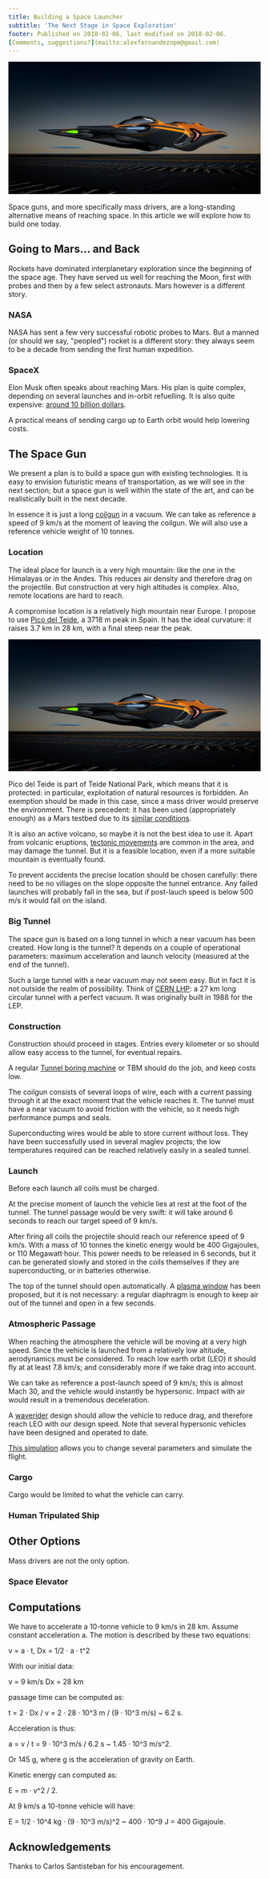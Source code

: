 ```yaml
---
title: Building a Space Launcher
subtitle: 'The Next Stage in Space Exploration'
footer: Published on 2018-02-06, last modified on 2018-02-06.
[Comments, suggestions?](mailto:alexfernandeznpm@gmail.com)
---
```


![Artistic rendition of a spaceship after launch.](pics/building-spaceship.jpg "Space ship, source: https://pixabay.com/en/spaceship-raumgleiter-3d-model-2098519/")

Space guns, and more specifically mass drivers,
are a long-standing alternative means of reaching space.
In this article we will explore how to build one today.

## Going to Mars… and Back

Rockets have dominated interplanetary exploration since the beginning of the space age.
They have served us well for reaching the Moon,
first with probes and then by a few select astronauts.
Mars however is a different story.

### NASA

NASA has sent a few very successful robotic probes to Mars.
But a manned (or should we say, "peopled") rocket is a different story:
they always seem to be a decade from sending the first human expedition.

### SpaceX

Elon Musk often speaks about reaching Mars.
His plan is quite complex,
depending on several launches and in-orbit refuelling.
It is also quite expensive:
[around 10 billion dollars](https://www.nytimes.com/2016/09/28/science/elon-musk-spacex-mars-exploration.html).

A practical means of sending cargo up to Earth orbit
would help lowering costs.

## The Space Gun

We present a plan is to build a space gun with existing technologies.
It is easy to envision futuristic means of transportation,
as we will see in the next section;
but a space gun is well within the state of the art,
and can be realistically built in the next decade.

In essence it is just a long
[coilgun](https://en.wikipedia.org/wiki/Coilgun)
in a vacuum.
We can take as reference a speed of 9 km/s
at the moment of leaving the coilgun.
We will also use a reference vehicle weight of 10 tonnes.

### Location

The ideal place for launch is a very high mountain:
like the one in the Himalayas or in the Andes.
This reduces air density and therefore drag on the projectile.
But construction at very high altitudes is complex.
Also, remote locations are hard to reach.

A compromise location is a relatively high mountain near Europe.
I propose to use
[Pico del Teide](https://en.wikipedia.org/wiki/Teide),
a 3718 m peak in Spain.
It has the ideal curvature: it raises 3.7 km in 28 km,
with a final steep near the peak.

![Curvature of Teide is almost ideal.](pics/building-spaceship.jpg "Teide elevation profile, source: https://www.mapdevelopers.com/elevation_calculator.php")

Pico del Teide is part of Teide National Park,
which means that it is protected:
in particular, exploitation of natural resources is forbidden.
An exemption should be made in this case,
since a mass driver would preserve the environment.
There is precedent: it has been used
(appropriately enough)
as a Mars testbed due to its
[similar conditions](http://news.bbc.co.uk/2/hi/science/nature/4767403.stm).

It is also an active volcano,
so maybe it is not the best idea to use it.
Apart from volcanic eruptions,
[tectonic movements](https://www.express.co.uk/news/science/717563/Canary-Islands-earthquake-tremors-Tenerife-Mount-Teide-volcano)
are common in the area,
and may damage the tunnel.
But it is a feasible location,
even if a more suitable mountain is eventually found.

To prevent accidents the precise location should be chosen carefully:
there need to be no villages on the slope opposite the tunnel entrance.
Any failed launches will probably fall in the sea,
but if post-lauch speed is below 500 m/s it would fall on the island.

### Big Tunnel

The space gun is based on a long tunnel
in which a near vacuum has been created.
How long is the tunnel?
It depends on a couple of operational parameters:
maximum acceleration and launch velocity
(measured at the end of the tunnel).

Such a large tunnel with a near vacuum may not seem easy.
But in fact it is not outside the realm of possibility.
Think of
[CERN LHP](https://en.wikipedia.org/wiki/Large_Hadron_Collider):
a 27 km long circular tunnel with a perfect vacuum.
It was originally built in 1988 for the LEP.

### Construction

Construction should proceed in stages.
Entries every kilometer or so should allow easy access to the tunnel,
for eventual repairs.

A regular
[Tunnel boring machine](https://en.wikipedia.org/wiki/Tunnel_boring_machine)
or TBM should do the job,
and keep costs low.

The coilgun consists of several loops of wire,
each with a current passing through it
at the exact moment that the vehicle reaches it.
The tunnel must have a near vacuum to avoid friction with the vehicle,
so it needs high performance pumps and seals.

Superconducting wires would be able to store current without loss.
They have been successfully used in several maglev projects;
the low temperatures required can be reached relatively easily in a sealed tunnel.

### Launch

Before each launch all coils must be charged.

At the precise moment of launch the vehicle lies at rest
at the foot of the tunnel.
The tunnel passage would be very swift:
it will take around 6 seconds to reach our target speed of 9 km/s.

After firing all coils the projectile should reach our reference speed of 9 km/s.
With a mass of 10 tonnes the kinetic energy would be 400 Gigajoules,
or 110 Megawatt·hour.
This power needs to be released in 6 seconds,
but it can be generated slowly and stored in the coils themselves
if they are superconducting,
or in batteries otherwise.

The top of the tunnel should open automatically.
A [plasma window](https://en.wikipedia.org/wiki/Plasma_window)
has been proposed,
but it is not necessary:
a regular diaphragm is enough to keep air out of the tunnel
and open in a few seconds.

### Atmospheric Passage

When reaching the atmosphere the vehicle will be moving at a very high speed.
Since the vehicle is launched from a relatively low altitude,
aerodynamics must be considered.
To reach low earth orbit (LEO)
it should fly at at least 7.8 km/s;
and considerably more if we take drag into account.

We can take as reference a post-launch speed of 9 km/s;
this is almost Mach 30,
and the vehicle would instantly be hypersonic.
Impact with air would result in a tremendous deceleration.

A [waverider](http://www.aerospaceweb.org/design/waverider/main.shtml)
design should allow the vehicle to reduce drag,
and therefore reach LEO with our design speed.
Note that several hypersonic vehicles have been designed and operated to date.

[This simulation](http://pinchito.es/mass-driver/drag.html)
allows you to change several parameters
and simulate the flight.

### Cargo

Cargo would be limited to what the vehicle can carry. 

### Human Tripulated Ship

## Other Options

Mass drivers are not the only option.

### Space Elevator

## Computations

We have to accelerate a 10-tonne vehicle to 9 km/s in 28 km.
Assume constant acceleration a.
The motion is described by these two equations:

v = a · t,
Dx = 1/2 · a · t^2

With our initial data:

v = 9 km/s
Dx = 28 km

passage time can be computed as:

t = 2 · Dx / v = 2 · 28 · 10^3 m / (9 · 10^3 m/s) ~ 6.2 s.

Acceleration is thus:

a = v / t = 9 · 10^3 m/s / 6.2 s ~ 1.45 · 10^3 m/s^2.

Or 145 g, where g is the acceleration of gravity on Earth.

Kinetic energy can computed as:

E = m · v^2 / 2.

At 9 km/s a 10-tonne vehicle will have:

E = 1/2 · 10^4 kg · (9 · 10^3 m/s)^2 ~ 400 · 10^9 J = 400 Gigajoule.

## Acknowledgements

Thanks to Carlos Santisteban for his encouragement.

